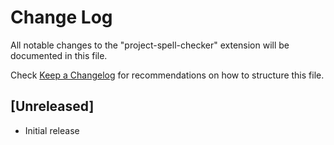 # Change Log

All notable changes to the "project-spell-checker" extension will be documented in this file.

Check [Keep a Changelog](http://keepachangelog.com/) for recommendations on how to structure this file.

## [Unreleased]

- Initial release